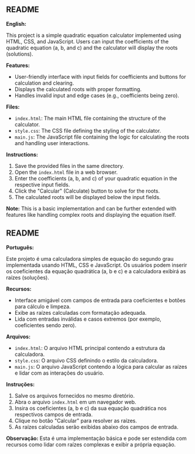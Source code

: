 ## README

**English:**

This project is a simple quadratic equation calculator implemented using HTML, CSS, and JavaScript. Users can input the coefficients of the quadratic equation (a, b, and c) and the calculator will display the roots (solutions).

**Features:**

* User-friendly interface with input fields for coefficients and buttons for calculation and clearing.
* Displays the calculated roots with proper formatting.
* Handles invalid input and edge cases (e.g., coefficients being zero).

**Files:**

* `index.html`: The main HTML file containing the structure of the calculator.
* `style.css`: The CSS file defining the styling of the calculator.
* `main.js`: The JavaScript file containing the logic for calculating the roots and handling user interactions.

**Instructions:**

1. Save the provided files in the same directory.
2. Open the `index.html` file in a web browser.
3. Enter the coefficients (a, b, and c) of your quadratic equation in the respective input fields.
4. Click the "Calcular" (Calculate) button to solve for the roots.
5. The calculated roots will be displayed below the input fields.

**Note:** This is a basic implementation and can be further extended with features like handling complex roots and displaying the equation itself.

## README

**Português:**

Este projeto é uma calculadora simples de equação do segundo grau implementada usando HTML, CSS e JavaScript. Os usuários podem inserir os coeficientes da equação quadrática (a, b e c) e a calculadora exibirá as raízes (soluções).

**Recursos:**

* Interface amigável com campos de entrada para coeficientes e botões para cálculo e limpeza.
* Exibe as raízes calculadas com formatação adequada.
* Lida com entradas inválidas e casos extremos (por exemplo, coeficientes sendo zero).

**Arquivos:**

* `index.html`: O arquivo HTML principal contendo a estrutura da calculadora.
* `style.css`: O arquivo CSS definindo o estilo da calculadora.
* `main.js`: O arquivo JavaScript contendo a lógica para calcular as raízes e lidar com as interações do usuário.

**Instruções:**

1. Salve os arquivos fornecidos no mesmo diretório.
2. Abra o arquivo `index.html` em um navegador web.
3. Insira os coeficientes (a, b e c) da sua equação quadrática nos respectivos campos de entrada.
4. Clique no botão "Calcular" para resolver as raízes.
5. As raízes calculadas serão exibidas abaixo dos campos de entrada.

**Observação:** Esta é uma implementação básica e pode ser estendida com recursos como lidar com raízes complexas e exibir a própria equação.
